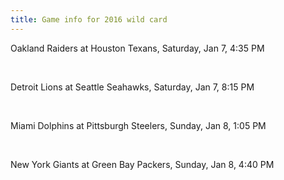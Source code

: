 ```yaml
---
title: Game info for 2016 wild card
---
```

Oakland Raiders at Houston Texans, Saturday, Jan 7, 4:35 PM


<br/>

Detroit Lions at Seattle Seahawks, Saturday, Jan 7, 8:15 PM


<br/>

Miami Dolphins at Pittsburgh Steelers, Sunday, Jan 8, 1:05 PM


<br/>

New York Giants at Green Bay Packers, Sunday, Jan 8, 4:40 PM

